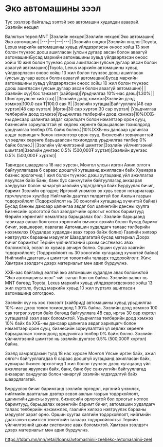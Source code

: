 # Эко автомашины зээл
Тус зээлээр байгальд ээлтэй эко автомашин худалдан аваарай. 
Зээлийн нөхцөл

Валютын төрөл:MNT
|Зээлийн нөхцөл|Зээлийн нөхцөл|Эко автомашин|Эко автомашин|
|---|---|---|---|
|Зээлийн онцлог|Зээлийн онцлог|Toyota, Lexus маркийн автомашины хувьд үйлдвэрлэсэн оноос хойш 13 жил болон түүнээс доош ашигласан (улсын дугаар авсан болон аваагүй автомашин)Бусад маркийн автомашины хувьд үйлдвэрлэсэн оноос хойш 10 жил болон түүнээс доош ашигласан (улсын дугаар авсан болон аваагүй автомашин)|Toyota, Lexus маркийн автомашины хувьд үйлдвэрлэсэн оноос хойш 13 жил болон түүнээс доош ашигласан (улсын дугаар авсан болон аваагүй автомашин)Бусад маркийн автомашины хувьд үйлдвэрлэсэн оноос хойш 10 жил болон түүнээс доош ашигласан (улсын дугаар авсан болон аваагүй автомашин)|
|Зээлийн хүү|Хос тэжээлт (хайбрид)|Урьдчилгаа 10%-иас дээш|1.30%|
|Шингэрүүлсэн хий (газ)|
|Зээлийн дээд хэмжээ|Зээлийн дээд хэмжээ|100.0 сая ₮|100.0 сая ₮|
|Зээлийн хугацаа|Байгууллага|48 сар хүртэл|48 сар хүртэл|
|Иргэн|30 сар хүртэл|30 сар хүртэл|
|Урьдчилгаа төлбөрийн доод хэмжээ|Урьдчилгаа төлбөрийн доод хэмжээ|10%(ХХБ-ны дансаар цалингаа авдаг харилцагч болон нэмэлтээр орон сууц, бизнесийн зориулалттай үл хөдлөх хөрөнгө барьцаалсан тохиолдолд урьдчилгаа төлбөр 0% байж болно.)|10%(ХХБ-ны дансаар цалингаа авдаг харилцагч болон нэмэлтээр орон сууц, бизнесийн зориулалттай үл хөдлөх хөрөнгө барьцаалсан тохиолдолд урьдчилгаа төлбөр 0% байж болно.)|
|Зээлийн үйлчилгээний шимтгэл|Зээлийн үйлчилгээний шимтгэл|Зээлийн дүнгээс 0.5% (500,000₮ хүртэл)|Зээлийн дүнгээс 0.5% (500,000₮ хүртэл)|

Тавигдах шаардлага
18 нас хүрсэн, Монгол улсын иргэн
Ажил олгогч байгууллагадаа 6 сараас доошгүй хугацаанд ажилласан байх
Хувиараа бизнес эрхлэгчид 1 жил болон түүнээс дээш хугацаанд үйл ажиллагаа явуулсан байх
Банк, банк бус санхүүгийн байгууллагад анхаарал хандуулах болон чанаргүй зээлийн үлдэгдэлгүй байх
Бүрдүүлэх бичиг, баримт
Зээлийн өргөдөл;
Иргэний үнэмлэх эх хувь эсвэл нотариатаар гэрчлүүлсэн хуулбар
Нийгмийн даатгал төлдөггүй бол Ажлын газрын тодорхойлолт (Тодорхойлолт нь 30 хоногийн хугацаанд хүчинтэй байна)
Бусад банкны дансаар цалингаа авдаг бол цалингийн дансны хуулга
Бизнесийн орлоготой бол зээлдэгчийн орлогыг нотлох баримтууд
Өөрийн хөрөнгийг нэмэлтээр барьцаалах бол: Зээлийн барьцаанд тавихаар санал болгосон хөрөнгийн өмчлөх эрхийн болон бусад баримт бичиг, зөвшөөрөл, лавлагаа
Автомашин худалдагч талаас төлбөрийн нэхэмжлэх (Худалдах худалдан авах гэрээ байж болно)
Гаалийн хилээр нэвтрүүлэх барааны мэдүүлэг
Шаардлагатай бусад матeриал
Доорх бичиг баримтыг Төрийн үйлчилгээний цахим системээс авах боломжтой, эсвэл эх хувиар авчирч болно.
Оршин суугаа хаягийн тодорхойлолт; (Тодорхойлолт нь 30 хоногийн хугацаанд хүчинтэй байна)
Нийгмийн даатгалын шимтгэл төлөлтийн талаарх тодорхойлолт.
Жич: Хамтран зээлдэгч дээрх материалыг мөн адил бүрдүүлнэ.


ХХБ-аас байгальд ээлтэй эко автомашин худалдан авах боломжтой "Эко автомашины зээл"-ийг санал болгож байна. Зээлийн валют нь MNT бөгөөд Toyota, Lexus маркийн хувьд үйлдвэрлэгдсэнээс хойш 13 жил хүртэлх, бусад маркийн хувьд 10 жил хүртэлх ашигласан автомашинд олгогдоно.

Зээлийн хүү нь хос тэжээлт (хайбрид) автомашины хувьд урьдчилгаа 10%-иас дээш төлөх тохиолдолд 1.30% байна. Зээлийн дээд хэмжээ 100 сая төгрөг хүртэл байх бөгөөд байгууллага 48 сар, иргэн 30 сар хүртэл хугацаатай зээл авах боломжтой. Урьдчилгаа төлбөрийн доод хэмжээ 10% байх ба ХХБ-ны дансаар цалингаа авдаг харилцагч болон нэмэлтээр орон сууц, бизнесийн зориулалттай үл хөдлөх хөрөнгө барьцаалсан тохиолдолд урьдчилгаа төлбөр 0% байж болно. Зээлийн үйлчилгээний шимтгэл нь зээлийн дүнгээс 0.5% (500,000₮ хүртэл) байна.

Зээлд хамрагдахын тулд 18 нас хүрсэн Монгол Улсын иргэн байх, ажил олгогч байгууллагадаа 6 сараас доошгүй хугацаанд ажилласан байх, хувиараа бизнес эрхлэгчид 1 жил болон түүнээс дээш хугацаанд үйл ажиллагаа явуулсан байх, банк, банк бус санхүүгийн байгууллагад анхаарал хандуулах болон чанаргүй зээлийн үлдэгдэлгүй байх шаардлагатай.

Бүрдүүлэх бичиг баримтанд зээлийн өргөдөл, иргэний үнэмлэх, нийгмийн даатгалын дэвтэр эсвэл ажлын газрын тодорхойлолт, цалингийн дансны хуулга, бизнесийн орлоготой бол орлогыг нотлох баримтууд, барьцаалах хөрөнгийн баримт бичиг, автомашин худалдагч талаас төлбөрийн нэхэмжлэх, гаалийн хилээр нэвтрүүлэх барааны мэдүүлэг зэрэг орно. Оршин суугаа хаягийн тодорхойлолт, нийгмийн даатгалын шимтгэл төлөлтийн талаарх тодорхойлолтыг Төрийн үйлчилгээний цахим системээс авах боломжтой. Хамтран зээлдэгч дээрх материалыг мөн адил бүрдүүлнэ.

https://tdbm.mn/mn/retail/loans/avtomashinii-zeel/eko-avtomashinii-zeel